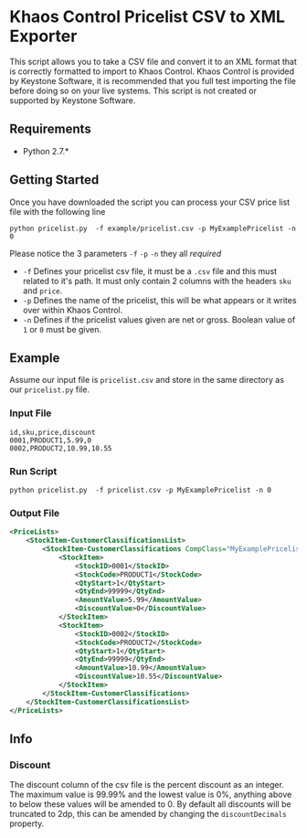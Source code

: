 # Khaos Control Pricelist CSV to XML Exporter
This script allows you to take a CSV file and convert it to an XML format that is correctly formatted to import to Khaos Control. Khaos Control is provided by Keystone Software, it is recommended that you full test importing the file before doing so on your live systems. This script is not created or supported by Keystone Software.

## Requirements

* Python 2.7.*

## Getting Started

Once you have downloaded the script you can process your CSV price list file with the following line

`python pricelist.py  -f example/pricelist.csv -p MyExamplePricelist -n 0`

Please notice the 3 parameters `-f` `-p` `-n` they all *required*

* `-f` Defines your pricelist csv file, it must be a `.csv` file and this must related to it's path. It must only contain 2 columns with the headers `sku` and `price`.
* `-p` Defines the name of the pricelist, this will be what appears or it writes over within Khaos Control.
* `-n` Defines if the pricelist values given are net or gross. Boolean value of `1` or `0` must be given.

## Example
Assume our input file is `pricelist.csv` and store in the same directory as our `pricelist.py` file.
### Input File
```csv
id,sku,price,discount
0001,PRODUCT1,5.99,0
0002,PRODUCT2,10.99,10.55
```

### Run Script
`python pricelist.py  -f pricelist.csv -p MyExamplePricelist -n 0`

### Output File
```xml
<PriceLists>
    <StockItem-CustomerClassificationsList>
        <StockItem-CustomerClassifications CompClass="MyExamplePricelist" PriceListNet="0">
            <StockItem>
                <StockID>0001</StockID>
                <StockCode>PRODUCT1</StockCode>
                <QtyStart>1</QtyStart>
                <QtyEnd>99999</QtyEnd>
                <AmountValue>5.99</AmountValue>
                <DiscountValue>0</DiscountValue>
            </StockItem>
            <StockItem>
                <StockID>0002</StockID>
                <StockCode>PRODUCT2</StockCode>
                <QtyStart>1</QtyStart>
                <QtyEnd>99999</QtyEnd>
                <AmountValue>10.99</AmountValue>
                <DiscountValue>10.55</DiscountValue>
            </StockItem>
        </StockItem-CustomerClassifications>
    </StockItem-CustomerClassificationsList>
</PriceLists>
```

## Info

### Discount

The discount column of the csv file is the percent discount as an integer. The maximum value is 99.99% and the lowest value is 0%, anything above to below these values will be amended to 0. By default all discounts will be truncated to 2dp, this can be amended by changing the `discountDecimals` property.

